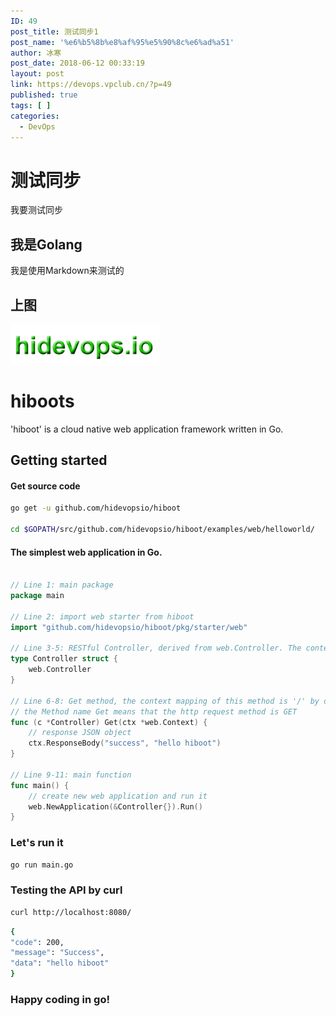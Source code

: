 ```yaml
---
ID: 49
post_title: 测试同步1
post_name: '%e6%b5%8b%e8%af%95%e5%90%8c%e6%ad%a51'
author: 冰寒
post_date: 2018-06-12 00:33:19
layout: post
link: https://devops.vpclub.cn/?p=49
published: true
tags: [ ]
categories:
  - DevOps
---
```

# 测试同步

我要测试同步

## 我是Golang

我是使用Markdown来测试的

## 上图

![logo](images/hidevopsio-txt.png)

# hiboots

'hiboot' is a cloud native web application framework written in Go. 

## Getting started

#### Get source code

```bash
go get -u github.com/hidevopsio/hiboot

cd $GOPATH/src/github.com/hidevopsio/hiboot/examples/web/helloworld/


```

#### The simplest web application in Go.


```go

// Line 1: main package
package main

// Line 2: import web starter from hiboot
import "github.com/hidevopsio/hiboot/pkg/starter/web"

// Line 3-5: RESTful Controller, derived from web.Controller. The context mapping of this controller is '/' by default
type Controller struct {
	web.Controller
}

// Line 6-8: Get method, the context mapping of this method is '/' by default
// the Method name Get means that the http request method is GET
func (c *Controller) Get(ctx *web.Context) {
	// response JSON object
	ctx.ResponseBody("success", "hello hiboot")
}

// Line 9-11: main function
func main() {
	// create new web application and run it
	web.NewApplication(&Controller{}).Run()
}

```

### Let's run it

```bash
go run main.go
```

### Testing the API by curl

```bash
curl http://localhost:8080/
```

```bash
{
"code": 200,
"message": "Success",
"data": "hello hiboot"
}
```

### Happy coding in go!


